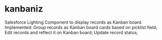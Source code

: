 # kanbaniz
Salesforce Lighting Component to display records as Kanban board.
Implemented:
  Group records as Kanban board cards based on picklist field;
  Edit records and reflect it on Kanban board;
  Update record status;
